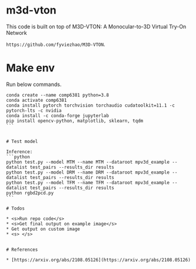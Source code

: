 # m3d-vton

This code is built on top of M3D-VTON: A Monocular-to-3D Virtual Try-On Network

`https://github.com/fyviezhao/M3D-VTON`.

# Make env
Run below commands.

````
conda create --name comp6381 python=3.8
conda activate comp6381
conda install pytorch torchvision torchaudio cudatoolkit=11.1 -c pytorch-lts -c nvidia
conda install -c conda-forge jupyterlab
pip install opencv-python, matplotlib, sklearn, tqdm
```


# Test model

Inference:
```python
python test.py --model MTM --name MTM --dataroot mpv3d_example --datalist test_pairs --results_dir results
python test.py --model DRM --name DRM --dataroot mpv3d_example --datalist test_pairs --results_dir results
python test.py --model TFM --name TFM --dataroot mpv3d_example --datalist test_pairs --results_dir results
python rgbd2pcd.py
```

# Todos

* <s>Run repo code</s>
* <s>Get final output on example image</s>
* Get output on custom image
* <s> </s>


# References

* [https://arxiv.org/abs/2108.05126](https://arxiv.org/abs/2108.05126)
